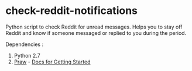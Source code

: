 check-reddit-notifications
==========================
 
Python script to check Reddit for unread messages. Helps you to stay off Reddit and know if someone messaged or replied to you during the period. 

Dependencies : 

1. Python 2.7
2. [Praw](https://github.com/praw-dev/praw) - [Docs for Getting Started](https://praw.readthedocs.org/en/latest/)
